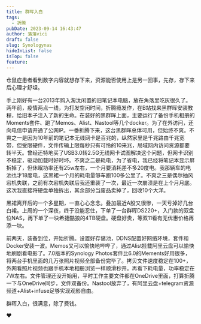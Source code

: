 ```yaml
---
title: 群晖入白
tags:
  - 折腾
pubDate: 2023-09-14 16:43:47
author: 落落vici
draft: false
slug: Synologynas
hideInList: false
isTop: false
feature:
---
```

仓鼠症患者看到数字内容就想存下来，资源能否使用上是另一回事，先存，存下来后心理才舒坦。

手上刚好有一台2013年购入淘汰闲置的旧笔记本电脑，放在角落里吃灰很久了。两年前，疫情两点一线，为打发空闲时间，折腾瘾发作，在B站找来黑群晖安装教程，给旧本子注入了新的生命。在装好的黑群晖上面，主要运行了备份手机相册的Moments套件、跑了Memos、Alist、Nastool等几个docker。为了在外访问，还向电信申请开通了公网IP。一番折腾下来，这台黑群晖总体可用，但始终不爽。不爽之一是因为10年前的笔记本无线网卡是百兆的，纵然家里是千兆路由千兆宽带，但受限硬件，文件传输上限每秒只有可怜的10来兆，局域网内访问资源都要转半天。曾经还特地买了USB3.0转2.5G无线网卡试图解决这个问题，但网卡识别不稳定，驱动加载时好时坏。不爽之二是耗电，为了省电，我已经将笔记本显示屏拆掉了，但休眠功率还有25w左右，一个月要消耗差不多20度电。我那辆车的电池也才18度电，这黑裙一个月的耗电量够车跑100多公里了。不爽之三是偶尔抽风宕机失联，之前有次宕机失联后我还重装了一次，最近一次崩溃是在上个月月底。这次我直接将硬盘单独拆出，其余部分当废品卖掉了，回收10个大洋。

黑裙离开后的一个多星期，一直心心念念。叠加最近A股又很惨，一天亏掉好几台白裙。上周的一个深夜，终于没能忍住，下单了一台群晖DS220+，入门款的双盘位NAS，再下单了一块希捷酷狼的4TB硬盘。硬盘好贵，等双11看有无优惠价格再添一块。

前两天，装备到位，开始折腾。设置好存储池，DDNS配置好网络环境，套件和Docker安装一波。Memos又可以愉快地哔哔了，通过Alist挂载阿里云盘可以愉快地刷剧看电影了。7.0版本的Synology Photos套件比6.0的Mements好用很多，将两台手机里面的几万张照片视频全部备份完毕了。拷贝文件速度稳定在100+，外网看照片视频也跟手机本地相册浏览一样顺滑秒开。再看下耗电量，功率稳定在7W左右。文件管理还没开始用，平时工作主要文件都在OneDrive里面，打算折腾一下与OneDrive同步，文件双备份。Nastool放弃了，有阿里云盘+telegram资源频道+Alist+infuse足够实现观影自由。

群晖入白，很满意，除了费钱。

❤